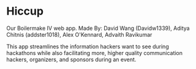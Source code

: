 # Hiccup
Our Boilermake IV web app. Made By: David Wang (Davidw1339), Aditya Chitnis (addster1018), Alex O'Kennard, Advaith Ravikumar

This app streamlines the information hackers want to see during hackathons while also facilitating more, higher quality communication hackers, organizers, and sponsors during an event.
